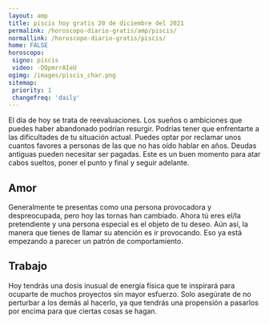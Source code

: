 ```yaml
---
layout: amp
title: piscis hoy gratis 20 de diciembre del 2021 
permalink: /horoscopo-diario-gratis/amp/piscis/
normallink: /horoscopo-diario-gratis/piscis/
home: FALSE
horoscopo:
 signo: piscis
 video: -DQpmrrAIeU
ogimg: /images/piscis_char.png
sitemap:
 priority: 1
 changefreq: 'daily'
---
```



El día de hoy se trata de reevaluaciones. Los sueños o ambiciones que puedes haber abandonado podrían resurgir. Podrías tener que enfrentarte a las dificultades de tu situación actual. Puedes optar por reclamar unos cuantos favores a personas de las que no has oído hablar en años. Deudas antiguas pueden necesitar ser pagadas. Este es un buen momento para atar cabos sueltos, poner el punto y final y seguir adelante.

## Amor

Generalmente te presentas como una persona provocadora y despreocupada, pero hoy las tornas han cambiado. Ahora tú eres el/la pretendiente y una persona especial es el objeto de tu deseo. Aún así, la manera que tienes de llamar su atención es ir provocando. Eso ya está empezando a parecer un patrón de comportamiento.

## Trabajo

Hoy tendrás una dosis inusual de energía física que te inspirará para ocuparte de muchos proyectos sin mayor esfuerzo. Solo asegúrate de no perturbar a los demás al hacerlo, ya que tendrás una propensión a pasarlos por encima para que ciertas cosas se hagan.